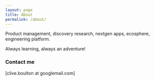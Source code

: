 ```yaml
---
layout: page
title: About
permalink: /about/
---
```


Product management, discovery research, nextgen apps, ecosphere, engineering platform.


Always learning, always an adventure!

### Contact me

[clive.boulton at googlemail.com]
